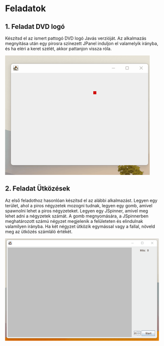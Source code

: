 # Feladatok

## 1. Feladat DVD logó

Készítsd el az ismert pattogó DVD logó Javás verzióját. Az alkalmazás megnyitása után egy pirosra színezett JPanel
induljon el valamelyik irányba, és ha eléri a keret szélét, akkor pattanjon vissza róla.

![](pong.gif)

## 2. Feladat Ütközések

Az első feladothoz hasonlóan készítsd el az alábbi alkalmazást. Legyen egy terület, ahol a piros négyzetek mozogni
tudnak, legyen egy gomb, amivel spawnolni lehet a piros négyzeteket. Legyen egy JSpinner, amivel meg lehet adni a
négyzetek számát. A gomb megnyomására, a JSpinnerben meghatározott számú négyzet megjelenik a felületeten és elindulnak
valamilyen irányba. Ha két négyzet ütközik egymással vagy a fallal, növeld meg az ütközés számláló értékét.

![](pong_2.gif)